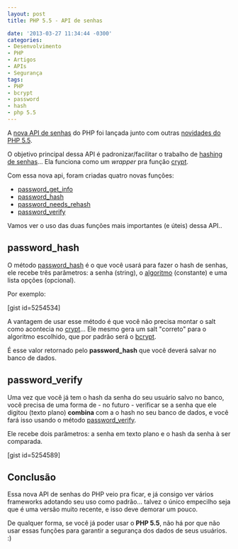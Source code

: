 ```yaml
---
layout: post
title: PHP 5.5 - API de senhas

date: '2013-03-27 11:34:44 -0300'
categories:
- Desenvolvimento
- PHP
- Artigos
- APIs
- Segurança
tags:
- PHP
- bcrypt
- password
- hash
- php 5.5
---
```

<p>A <a href="http://www.php.net/manual/en/book.password.php">nova API de senhas</a> do PHP foi lançada junto com outras <a href="http://blog.thiagobelem.net/php-5-5-novidades-e-novas-funcionalidades/">novidades do PHP 5.5</a>.</p>
<p>O objetivo principal dessa API é padronizar/facilitar o trabalho de <a title="Criptografando senhas no PHP usando bcrypt (Blowfish)" href="http://blog.thiagobelem.net/criptografando-senhas-no-php-usando-bcrypt-blowfish/">hashing de senhas</a>... Ela funciona como um <em>wrapper</em> pra função <a href="http://php.net/crypt">crypt</a>.</p>
<p>Com essa nova api, foram criadas quatro novas funções:</p>
<ul>
<li><a href="http://php.net/password_get_info"><span style="line-height: 14px;">password_get_info</span></a></li>
<li><a href="http://php.net/password_hash">password_hash</a></li>
<li><a href="http://php.net/password_needs_rehash">password_needs_rehash</a></li>
<li><a href="http://php.net/password_verify">password_verify</a></li>
</ul>
<p>Vamos ver o uso das duas funções mais importantes (e úteis) dessa API..</p>
<h2>password_hash</h2>
<p>O método <a href="http://php.net/password_hash">password_hash</a> é o que você usará para fazer o hash de senhas, ele recebe três parâmetros: a senha (string), o <a href="http://www.php.net/manual/en/password.constants.php">algoritmo</a> (constante) e uma lista opções (opcional).</p>
<p>Por exemplo:</p>
<p>[gist id=5254534]</p>
<p>A vantagem de usar esse método é que você não precisa montar o salt como acontecia no <a href="http://php.net/crypt">crypt</a>... Ele mesmo gera um salt "correto" para o algoritmo escolhido, que por padrão será o <a title="Criptografando senhas no PHP usando bcrypt (Blowfish)" href="http://blog.thiagobelem.net/criptografando-senhas-no-php-usando-bcrypt-blowfish/">bcrypt</a>.</p>
<p>É esse valor retornado pelo <strong>password_hash</strong> que você deverá salvar no banco de dados.</p>
<h2>password_verify</h2>
<p>Uma vez que você já tem o hash da senha do seu usuário salvo no banco, você precisa de uma forma de - no futuro - verificar se a senha que ele digitou (texto plano) <strong>combina</strong> com a o hash no seu banco de dados, e você fará isso usando o método <a href="http://php.net/password_verify">password_verify</a>.</p>
<p>Ele recebe dois parâmetros: a senha em texto plano e o hash da senha à ser comparada.</p>
<p>[gist id=5254589]</p>
<h2>Conclusão</h2>
<p>Essa nova API de senhas do PHP veio pra ficar, e já consigo ver vários frameworks adotando seu uso como padrão... talvez o único empecilho seja que é uma versão muito recente, e isso deve demorar um pouco.</p>
<p>De qualquer forma, se você já poder usar o <strong>PHP 5.5</strong>, não há por que não usar essas funções para garantir a segurança dos dados de seus usuários. :)</p>
